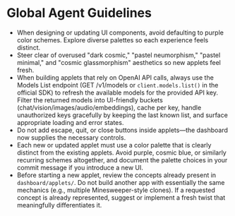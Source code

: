 # Global Agent Guidelines
- When designing or updating UI components, avoid defaulting to purple color schemes. Explore diverse palettes so each experience feels distinct.
- Steer clear of overused "dark cosmic," "pastel neumorphism," "pastel minimal," and "cosmic glassmorphism" aesthetics so new applets feel fresh.
- When building applets that rely on OpenAI API calls, always use the Models List endpoint (GET /v1/models or `client.models.list()` in the official SDK) to refresh the available models for the provided API key. Filter the returned models into UI-friendly buckets (chat/vision/images/audio/embeddings), cache per key, handle unauthorized keys gracefully by keeping the last known list, and surface appropriate loading and error states.
- Do not add escape, quit, or close buttons inside applets—the dashboard now supplies the necessary controls.
- Each new or updated applet must use a color palette that is clearly distinct from the existing applets. Avoid purple, cosmic blue, or similarly recurring schemes altogether, and document the palette choices in your commit message if you introduce a new UI.
- Before starting a new applet, review the concepts already present in `dashboard/applets/`. Do not build another app with essentially the same mechanics (e.g., multiple Minesweeper-style clones). If a requested concept is already represented, suggest or implement a fresh twist that meaningfully differentiates it.
